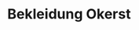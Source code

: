 ---
title: "Bekleidung Okerst"
url: /bayerbach-bei-ergoldsbach/bekleidung-okerst/
shop: Kleidung
---